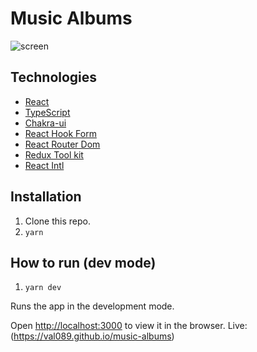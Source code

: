 # Music Albums

![screen](https://user-images.githubusercontent.com/30775271/196053235-1e555437-330b-4d95-a654-75bc089157f5.JPG)


## Technologies

- [React](https://reactjs.org/)
- [TypeScript](https://www.typescriptlang.org/)
- [Chakra-ui](https://chakra-ui.com//)
- [React Hook Form](https://react-hook-form.com/)
- [React Router Dom](https://reactrouter.com/)
- [Redux Tool kit](https://redux-toolkit.js.org/)
- [React Intl](https://formatjs.io/docs/getting-started/installation/)

## Installation
1. Clone this repo.
2. `yarn`

## How to run (dev mode)

1. `yarn dev`

Runs the app in the development mode.

Open [http://localhost:3000](http://localhost:3000) to view it in the browser.
Live: (https://val089.github.io/music-albums)
